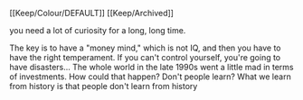 [[Keep/Colour/DEFAULT]] [[Keep/Archived]] 

you need a lot of curiosity for a long, long time.


The key is to have a "money mind," which is not IQ, and then you have to have the right temperament. If you can't control yourself, you're going to have disasters... The whole world in the late 1990s went a little mad in terms of investments. How could that happen? Don't people learn? What we learn from history is that people don't learn from history
